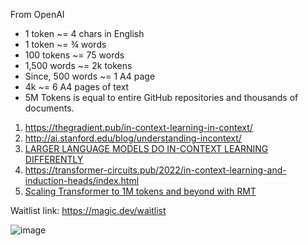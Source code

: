 From OpenAI
- 1 token ~= 4 chars in English
- 1 token ~= ¾ words
- 100 tokens ~= 75 words
- 1,500 words ~= 2k tokens
- Since, 500 words ~= 1 A4 page
- 4k ~= 6 A4 pages of text
- 5M Tokens is equal to entire GitHub repositories and thousands of documents.

1. https://thegradient.pub/in-context-learning-in-context/
2. http://ai.stanford.edu/blog/understanding-incontext/
3. [LARGER LANGUAGE MODELS DO IN-CONTEXT LEARNING DIFFERENTLY](https://arxiv.org/pdf/2303.03846.pdf)
4. https://transformer-circuits.pub/2022/in-context-learning-and-induction-heads/index.html
5. [Scaling Transformer to 1M tokens and beyond with RMT](https://arxiv.org/pdf/2304.11062.pdf) 

Waitlist link: https://magic.dev/waitlist

![image](https://github.com/harirajeev/learn_LLMS/assets/13446418/0d7a98d0-31b1-4fd6-ab05-f04fcab97182)
